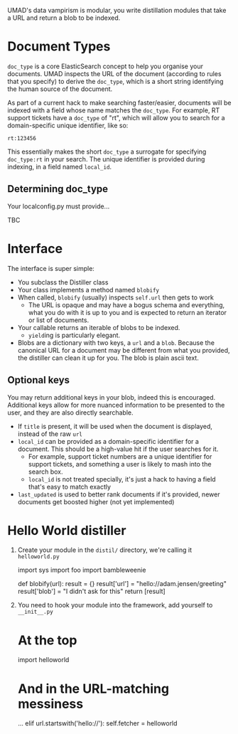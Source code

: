 UMAD's data vampirism is modular, you write distillation modules that take a
URL and return a blob to be indexed.

Document Types
==============

`doc_type` is a core ElasticSearch concept to help you organise your documents.
UMAD inspects the URL of the document (according to rules that you specify) to
derive the `doc_type`, which is a short string identifying the human source of
the document.

As part of a current hack to make searching faster/easier, documents will be
indexed with a field whose name matches the `doc_type`. For example, RT support
tickets have a `doc_type` of "rt", which will allow you to search for a
domain-specific unique identifier, like so:

    rt:123456

This essentially makes the short `doc_type` a surrogate for specifying
`doc_type:rt` in your search. The unique identifier is provided during
indexing, in a field named `local_id`.


Determining doc_type
--------------------

Your localconfig.py must provide...

TBC


Interface
=========

The interface is super simple:

* You subclass the Distiller class
* Your class implements a method named `blobify`
* When called, `blobify` (usually) inspects `self.url` then gets to work
    * The URL is opaque and may have a bogus schema and everything, what you do with it is up to you
and is expected to return an iterator or list of documents.
* Your callable returns an iterable of blobs to be indexed.
    * `yield`ing is particularly elegant.
* Blobs are a dictionary with two keys, a `url` and a `blob`. Because the
  canonical URL for a document may be different from what you provided, the
  distiller can clean it up for you. The blob is plain ascii text.


Optional keys
-------------

You may return additional keys in your blob, indeed this is encouraged. Additional keys allow for more nuanced information to be presented to the user, and they are also directly searchable.

* If `title` is present, it will be used when the document is displayed,
  instead of the raw `url`
* `local_id` can be provided as a domain-specific identifier for a document.
  This should be a high-value hit if the user searches for it.
    * For example, support ticket numbers are a unique identifier for support
     tickets, and something a user is likely to mash into the search box.
    * `local_id` is not treated specially, it's just a hack to having a field
      that's easy to match exactly
* `last_updated` is used to better rank documents if it's provided, newer
  documents get boosted higher (not yet implemented)


Hello World distiller
=====================

1. Create your module in the `distil/` directory, we're calling it
   `helloworld.py`

      import sys
      import foo
      import bambleweenie

      def blobify(url):
          result = {}
          result['url'] = "hello://adam.jensen/greeting"
          result['blob'] = "I didn't ask for this"
          return [result]

2. You need to hook your module into the framework, add yourself to
   `__init__.py`

      # At the top
      import helloworld

      # And in the URL-matching messiness
      ...
      elif url.startswith('hello://'):
          self.fetcher = helloworld


